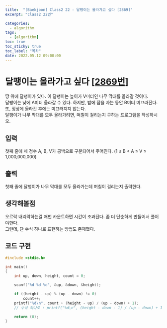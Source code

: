 ```yaml
---
title:  "[Baekjoon] Class2 22 - 달팽이는 올라가고 싶다 [2869]"
excerpt: "class2 22번"

categories:
  - algorithm
tags:
  - [algorithm]
toc: true
toc_sticky: true
toc_label: "목차"
date: 2022.05.12 09:00:00
---
```


# 달팽이는 올라가고 싶다 [[2869번]](https://www.acmicpc.net/problem/2869)
땅 위에 달팽이가 있다. 이 달팽이는 높이가 V미터인 나무 막대를 올라갈 것이다.    
달팽이는 낮에 A미터 올라갈 수 있다. 하지만, 밤에 잠을 자는 동안 B미터 미끄러진다. 또, 정상에 올라간 후에는 미끄러지지 않는다.    
달팽이가 나무 막대를 모두 올라가려면, 며칠이 걸리는지 구하는 프로그램을 작성하시오.    

## 입력
첫째 줄에 세 정수 A, B, V가 공백으로 구분되어서 주어진다. (1 ≤ B < A ≤ V ≤ 1,000,000,000)    

## 출력
첫째 줄에 달팽이가 나무 막대를 모두 올라가는데 며칠이 걸리는지 출력한다.    

## 생각해볼점
오르락 내리락하는걸 매번 카운트하면 시간이 초과된다. 좀 더 단순하게 만들어서 풀어야한다.    
그런데, 단 수식 하나로 표현하는 방법도 존재했다.    

## 코드 구현
```c
#include <stdio.h>

int main()
{
	int	up, down, height, count = 0;

	scanf("%d %d %d", &up, &down, &height);

	if ((height - up) % (up - down) != 0)
		count++;
	printf("%d\n", count + (height - up) / (up - down) + 1);
	// 수식 하나로 : printf("%d\n", (height - down - 1) / (up - down) + 1);

	return (0);
}
```
